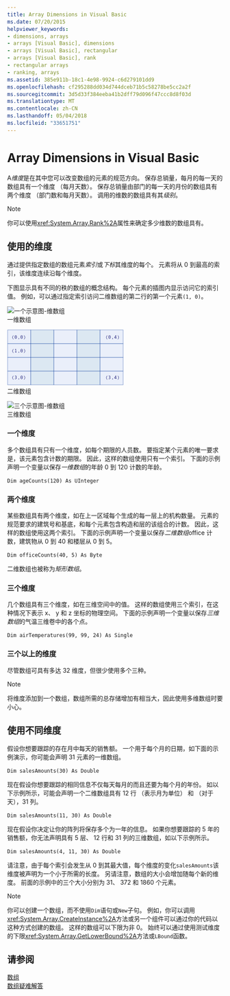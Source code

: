 ```yaml
---
title: Array Dimensions in Visual Basic
ms.date: 07/20/2015
helpviewer_keywords:
- dimensions, arrays
- arrays [Visual Basic], dimensions
- arrays [Visual Basic], rectangular
- arrays [Visual Basic], rank
- rectangular arrays
- ranking, arrays
ms.assetid: 385e911b-18c1-4e98-9924-c6d279101dd9
ms.openlocfilehash: cf295288dd034d744dceb71b5c58278be5cc2a2f
ms.sourcegitcommit: 3d5d33f384eeba41b2dff79d096f47ccc8d8f03d
ms.translationtype: MT
ms.contentlocale: zh-CN
ms.lasthandoff: 05/04/2018
ms.locfileid: "33651751"
---
```

# <a name="array-dimensions-in-visual-basic"></a>Array Dimensions in Visual Basic
A*维度*是在其中您可以改变数组的元素的规范方向。 保存总销量，每月的每一天的数组具有一个维度 （每月天数）。 保存总销量由部门的每一天的月份的数组具有两个维度 （部门数和每月天数）。 调用的维数的数组具有其*级别*。  
  
> [!NOTE]
>  你可以使用<xref:System.Array.Rank%2A>属性来确定多少维数的数组具有。  
  
## <a name="working-with-dimensions"></a>使用的维度  
 通过提供指定数组的数组元素*索引*或*下标*其维度的每个。 元素将从 0 到最高的索引，该维度连续沿每个维度。  
  
 下图显示具有不同的秩的数组的概念结构。 每个元素的插图内显示访问它的索引值。 例如，可以通过指定索引访问二维数组的第二行的第一个元素`(1, 0)`。  
  
 ![一个示意图&#45;维数组](../../../../visual-basic/programming-guide/language-features/arrays/media/arrayexdimone.gif "ArrayExDimOne")  
一维数组  
  
 ![两个图形关系图&#45;维数组](../../../../visual-basic/programming-guide/language-features/arrays/media/arrayexdimtwo.gif "ArrayExDimTwo")  
二维数组  
  
 ![三个示意图&#45;维数组](../../../../visual-basic/programming-guide/language-features/arrays/media/arrayexdimthree.gif "ArrayExDimThree")  
三维数组  
  
### <a name="one-dimension"></a>一个维度  
 多个数组具有只有一个维度，如每个期限的人员数。 要指定某个元素的唯一要求是，该元素包含计数的期限。 因此，这样的数组使用只有一个索引。 下面的示例声明一个变量以保存*一维数组*的年龄 0 到 120 计数的年龄。  
  
```  
Dim ageCounts(120) As UInteger  
```  
  
### <a name="two-dimensions"></a>两个维度  
 某些数组具有两个维度，如在上一区域每个生成的每一层上的机构数量。 元素的规范要求的建筑号和基底，和每个元素包含构造和层的该组合的计数。 因此，这样的数组使用这两个索引。 下面的示例声明一个变量以保存*二维数组*office 计数，建筑物从 0 到 40 和楼层从 0 到 5。  
  
```  
Dim officeCounts(40, 5) As Byte  
```  
  
 二维数组也被称为*矩形数组*。  
  
### <a name="three-dimensions"></a>三个维度  
 几个数组具有三个维度，如在三维空间中的值。 这样的数组使用三个索引，在这种情况下表示 x、 y 和 z 坐标的物理空间。 下面的示例声明一个变量以保存*三维数组*的气温三维卷中的各个点。  
  
```  
Dim airTemperatures(99, 99, 24) As Single  
```  
  
### <a name="more-than-three-dimensions"></a>三个以上的维度  
 尽管数组可具有多达 32 维度，但很少使用多个三种。  
  
> [!NOTE]
>  将维度添加到一个数组，数组所需的总存储增加有相当大，因此使用多维数组时要小心。  
  
## <a name="using-different-dimensions"></a>使用不同维度  
 假设你想要跟踪的存在月中每天的销售额。 一个用于每个月的日期，如下面的示例演示，你可能会声明 31 元素的一维数组。  
  
```  
Dim salesAmounts(30) As Double  
```  
  
 现在假设你想要跟踪的相同信息不仅每天每月的而且还要为每个月的年份。 如以下示例所示，可能会声明一个二维数组具有 12 行 （表示月为单位） 和 （对于天），31 列。  
  
```  
Dim salesAmounts(11, 30) As Double  
```  
  
 现在假设你决定让你的阵列将保存多个为一年的信息。 如果你想要跟踪的 5 年的销售额，你无法声明具有 5 层、 12 行和 31 列的三维数组，如以下示例所示。  
  
```  
Dim salesAmounts(4, 11, 30) As Double  
```  
  
 请注意，由于每个索引会发生从 0 到其最大值，每个维度的变化`salesAmounts`该维度被声明为一个小于所需的长度。 另请注意，数组的大小会增加随每个新的维度。 前面的示例中的三个大小分别为 31、 372 和 1860 个元素。  
  
> [!NOTE]
>  你可以创建一个数组，而不使用`Dim`语句或`New`子句。 例如，你可以调用<xref:System.Array.CreateInstance%2A>方法或另一个组件可以通过你的代码以这种方式创建的数组。 这样的数组可以下限为非 0。 始终可以通过使用测试维度的下限<xref:System.Array.GetLowerBound%2A>方法或`LBound`函数。  
  
## <a name="see-also"></a>请参阅  
 [数组](../../../../visual-basic/programming-guide/language-features/arrays/index.md)  
 [数组疑难解答](../../../../visual-basic/programming-guide/language-features/arrays/troubleshooting-arrays.md)
